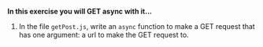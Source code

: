 **In this exercise you will GET async with it...**

1) In the file `getPost.js`, write an `async` function to make a GET request that has one argument: a url to make the GET request to.